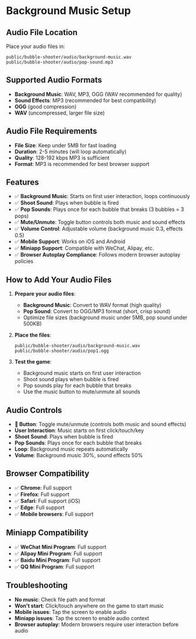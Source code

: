 # Background Music Setup

## Audio File Location
Place your audio files in:
```
public/bubble-shooter/audio/background-music.wav
public/bubble-shooter/audio/pop-sound.mp3
```

## Supported Audio Formats
- **Background Music**: WAV, MP3, OGG (WAV recommended for quality)
- **Sound Effects**: MP3 (recommended for best compatibility)
- **OGG** (good compression)
- **WAV** (uncompressed, larger file size)

## Audio File Requirements
- **File Size**: Keep under 5MB for fast loading
- **Duration**: 2-5 minutes (will loop automatically)
- **Quality**: 128-192 kbps MP3 is sufficient
- **Format**: MP3 is recommended for best browser support

## Features
- ✅ **Background Music**: Starts on first user interaction, loops continuously
- ✅ **Shoot Sound**: Plays when bubble is fired
- ✅ **Pop Sounds**: Plays once for each bubble that breaks (3 bubbles = 3 pops)
- ✅ **Mute/Unmute**: Toggle button controls both music and sound effects
- ✅ **Volume Control**: Adjustable volume (background music 0.3, effects 0.5)
- ✅ **Mobile Support**: Works on iOS and Android
- ✅ **Miniapp Support**: Compatible with WeChat, Alipay, etc.
- ✅ **Browser Autoplay Compliance**: Follows modern browser autoplay policies

## How to Add Your Audio Files
1. **Prepare your audio files**:
   - **Background Music**: Convert to WAV format (high quality)
   - **Pop Sound**: Convert to OGG/MP3 format (short, crisp sound)
   - Optimize file sizes (background music under 5MB, pop sound under 500KB)

2. **Place the files**:
   ```
   public/bubble-shooter/audio/background-music.wav
   public/bubble-shooter/audio/pop1.ogg
   ```

3. **Test the game**:
   - Background music starts on first user interaction
   - Shoot sound plays when bubble is fired
   - Pop sounds play for each bubble that breaks
   - Use the music button to mute/unmute all sounds

## Audio Controls
- **🎵 Button**: Toggle mute/unmute (controls both music and sound effects)
- **User Interaction**: Music starts on first click/touch/key
- **Shoot Sound**: Plays when bubble is fired
- **Pop Sounds**: Plays once for each bubble that breaks
- **Loop**: Background music repeats automatically
- **Volume**: Background music 30%, sound effects 50%

## Browser Compatibility
- ✅ **Chrome**: Full support
- ✅ **Firefox**: Full support
- ✅ **Safari**: Full support (iOS)
- ✅ **Edge**: Full support
- ✅ **Mobile browsers**: Full support

## Miniapp Compatibility
- ✅ **WeChat Mini Program**: Full support
- ✅ **Alipay Mini Program**: Full support
- ✅ **Baidu Mini Program**: Full support
- ✅ **QQ Mini Program**: Full support

## Troubleshooting
- **No music**: Check file path and format
- **Won't start**: Click/touch anywhere on the game to start music
- **Mobile issues**: Tap the screen to enable audio
- **Miniapp issues**: Tap the screen to enable audio context
- **Browser autoplay**: Modern browsers require user interaction before audio 